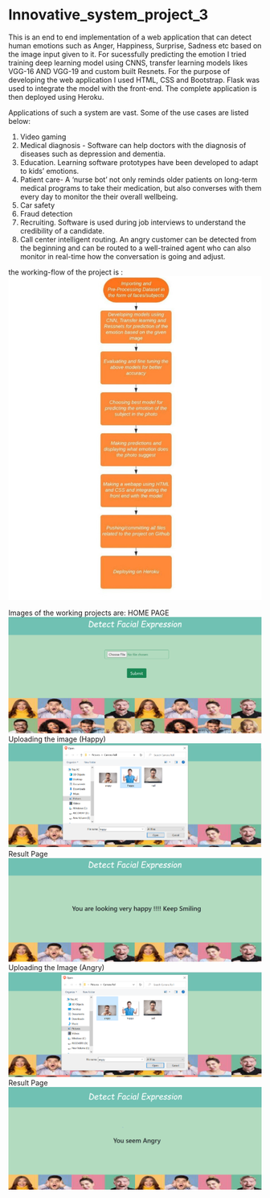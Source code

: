 # Innovative_system_project_3

This is an end to end implementation of a web application that can detect human emotions such as Anger, Happiness, Surprise, Sadness etc based on the image input given to it.
For sucessfully predicting the emotion I tried training deep learning model using CNNS, transfer learning models likes VGG-16 AND VGG-19 and custom built Resnets. 
For the purpose of developing the web application I used HTML, CSS and Bootstrap. 
Flask was used to integrate the model with the front-end. The complete application is then deployed using Heroku.

Applications of such a system are vast. Some of the use cases are listed below:
1. Video gaming
2. Medical diagnosis - Software can help doctors with the diagnosis of diseases such as depression and dementia.
3. Education. Learning software prototypes have been developed to adapt to kids’ emotions. 
4. Patient care- A ‘nurse bot’ not only reminds older patients on long-term medical programs to take their medication, but also converses with them every day to monitor the their overall wellbeing.
5. Car safety 
6. Fraud detection
7. Recruiting. Software is used during job interviews to understand the credibility of a candidate.
8. Call center intelligent routing. An angry customer can be detected from the beginning and can be routed to a well-trained agent who can also monitor in real-time how the conversation is going and adjust.

the working-flow of the project is :
![alt text](https://github.com/bansalvarun116/Innovative_system_project_1-PSR_Sem7/blob/main/workflow%20(2).jpeg)


Images of the working projects are:
  HOME PAGE
![alt text](https://github.com/bansalvarun116/Innovative_system_project_1-PSR_Sem7/blob/main/working/home_page.PNG)
  Uploading the image (Happy)
![alt text](https://github.com/bansalvarun116/Innovative_system_project_1-PSR_Sem7/blob/main/working/happy.PNG)
  Result Page
![alt text](https://github.com/bansalvarun116/Innovative_system_project_1-PSR_Sem7/blob/main/working/happy_result.PNG)
  Uploading the Image (Angry)
![alt text](https://github.com/bansalvarun116/Innovative_system_project_1-PSR_Sem7/blob/main/working/angry.PNG)
  Result Page
![alt text](https://github.com/bansalvarun116/Innovative_system_project_1-PSR_Sem7/blob/main/working/angry_result.PNG)
